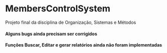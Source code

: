 # MembersControlSystem

Projeto final da disciplina de Organização, Sistemas e Métodos

#### Alguns bugs ainda precisam ser corrigidos
#### Funções Buscar, Editar e gerar relatórios ainda não foram implementadas